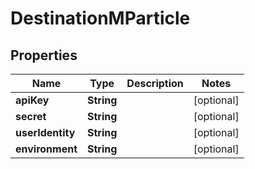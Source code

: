 
# DestinationMParticle

## Properties
Name | Type | Description | Notes
------------ | ------------- | ------------- | -------------
**apiKey** | **String** |  |  [optional]
**secret** | **String** |  |  [optional]
**userIdentity** | **String** |  |  [optional]
**environment** | **String** |  |  [optional]



